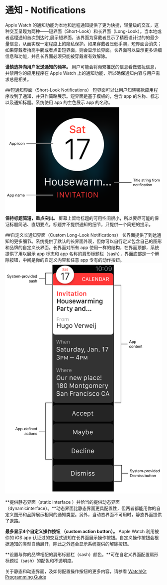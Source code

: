# 通知 - Notifications
Apple Watch 的通知功能为本地和远程通知提供了更为快捷，轻量级的交互，这种交互呈现为两种——短界面（Short-Look）和长界面（Long-Look）。当本地或者远程通知首次到达时,展示短界面，该界面为穿戴者显示了精密设计过的的最少量信息，从而实现一定程度上的隐私保护。如果穿戴者压低手腕，短界面会消失；如果穿戴者抬高手腕或者点击短界面，则会显示长界面。长界面可以显示更多详细信息和功能，并且长界面必须只能被穿戴者有效解除。

**谨慎选择向用户发送通知的频率。**  用户可能会将频繁推送的信息看做骚扰信息，并禁用你的应用程序在 Apple Watch 上的通知功能，所以确保通知内容与用户需求总是相关。

##短通知界面（Short-Look Notifications）
短界面可以让用户知晓哪款应用程序收到了通知，并只作简略展示。短界面是基于模板的，包含 app 的名称、标志以及通知标题。系统使用 app 的主色展示 app 的名称。
![shortlook_calendar_2x](../images/shortlook_calendar_2x.png)
**保持标题简短，重点突出。** 屏幕上留给标题的可用空间很小，所以要尽可能的保证标题简洁、直切要点。标题并不提供通知的细节，只提供一个简短的提示。

##自定义长通知界面（Custom Long-Look Notifications）
长界面提供了到达通知的更多细节。系统提供了默认的长界面外观，但你可以自行定义包含自己的图形和品牌的自定义长界面。长界面对所有 app 使用一样的结构，在界面顶部，系统提供了用以展示 app  标志和 app 名称的肩形标题栏（sash），界面底部是一个解除按钮，中间是你的自定义内容和任意 app 专有的动作按钮。
![longlook_calendar_2x](../images/longlook_calendar_2x.png)

**提供静态界面（static interface ）并恰当的提供动态界面（dynamicinterface）。**动态界面比静态界面更具配置性，但两者都能用你的自定义图形和品牌展示相同的通知类型。另外，当动态界面不可用时，静态界面提供了退路。

**最多显示4个自定义操作按钮 （custom action button）。**  Apple Watch 利用被你的 iOS app 认证过的交互式通知在长界面展示操作按钮。自定义操作按钮会根据通知的类型自动展开，除此之外还会显示系统提供的解除按钮。

**设置与你的品牌相配的肩形标题栏（sash）颜色。**可在自定义界面配置肩形标题栏（sash）的配色和不透明度。

关于静态和动态界面，及如何配置操作按钮的更多内容，请参看 [WatchKit Programming Guide](https://developer.apple.com/library/prerelease/ios/documentation/General/Conceptual/WatchKitProgrammingGuide/index.html#//apple_ref/doc/uid/TP40014969)


